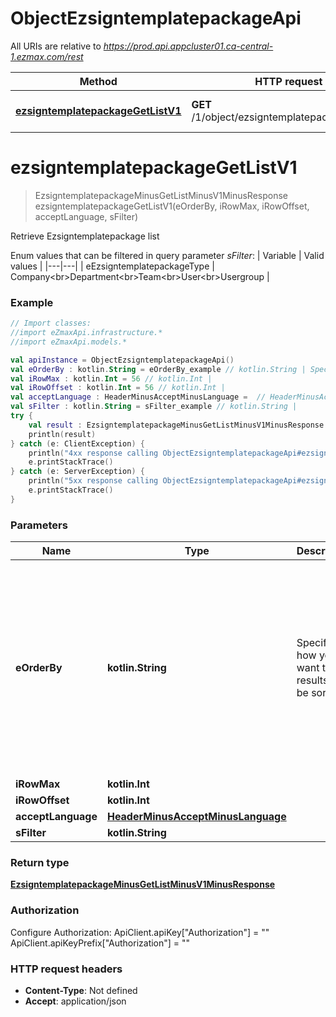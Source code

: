 # ObjectEzsigntemplatepackageApi

All URIs are relative to *https://prod.api.appcluster01.ca-central-1.ezmax.com/rest*

Method | HTTP request | Description
------------- | ------------- | -------------
[**ezsigntemplatepackageGetListV1**](ObjectEzsigntemplatepackageApi.md#ezsigntemplatepackageGetListV1) | **GET** /1/object/ezsigntemplatepackage/getList | Retrieve Ezsigntemplatepackage list


<a name="ezsigntemplatepackageGetListV1"></a>
# **ezsigntemplatepackageGetListV1**
> EzsigntemplatepackageMinusGetListMinusV1MinusResponse ezsigntemplatepackageGetListV1(eOrderBy, iRowMax, iRowOffset, acceptLanguage, sFilter)

Retrieve Ezsigntemplatepackage list

Enum values that can be filtered in query parameter *sFilter*:  | Variable | Valid values | |---|---| | eEzsigntemplatepackageType | Company&lt;br&gt;Department&lt;br&gt;Team&lt;br&gt;User&lt;br&gt;Usergroup |

### Example
```kotlin
// Import classes:
//import eZmaxApi.infrastructure.*
//import eZmaxApi.models.*

val apiInstance = ObjectEzsigntemplatepackageApi()
val eOrderBy : kotlin.String = eOrderBy_example // kotlin.String | Specify how you want the results to be sorted
val iRowMax : kotlin.Int = 56 // kotlin.Int | 
val iRowOffset : kotlin.Int = 56 // kotlin.Int | 
val acceptLanguage : HeaderMinusAcceptMinusLanguage =  // HeaderMinusAcceptMinusLanguage | 
val sFilter : kotlin.String = sFilter_example // kotlin.String | 
try {
    val result : EzsigntemplatepackageMinusGetListMinusV1MinusResponse = apiInstance.ezsigntemplatepackageGetListV1(eOrderBy, iRowMax, iRowOffset, acceptLanguage, sFilter)
    println(result)
} catch (e: ClientException) {
    println("4xx response calling ObjectEzsigntemplatepackageApi#ezsigntemplatepackageGetListV1")
    e.printStackTrace()
} catch (e: ServerException) {
    println("5xx response calling ObjectEzsigntemplatepackageApi#ezsigntemplatepackageGetListV1")
    e.printStackTrace()
}
```

### Parameters

Name | Type | Description  | Notes
------------- | ------------- | ------------- | -------------
 **eOrderBy** | **kotlin.String**| Specify how you want the results to be sorted | [optional] [enum: pkiEzsigntemplatepackageID_ASC, pkiEzsigntemplatepackageID_DESC, fkiDepartmentID_ASC, fkiDepartmentID_DESC, fkiTeamID_ASC, fkiTeamID_DESC, fkiEzsignfoldertypeID_ASC, fkiEzsignfoldertypeID_DESC, fkiLanguageID_ASC, fkiLanguageID_DESC, eEzsigntemplatepackageType_ASC, eEzsigntemplatepackageType_DESC, sEzsigntemplatepackageDescription_ASC, sEzsigntemplatepackageDescription_DESC, bEzsigntemplatepackageIsactive_ASC, bEzsigntemplatepackageIsactive_DESC, iEzsigntemplatepackagemembership_ASC, iEzsigntemplatepackagemembership_DESC]
 **iRowMax** | **kotlin.Int**|  | [optional]
 **iRowOffset** | **kotlin.Int**|  | [optional]
 **acceptLanguage** | [**HeaderMinusAcceptMinusLanguage**](.md)|  | [optional] [enum: *, en, fr]
 **sFilter** | **kotlin.String**|  | [optional]

### Return type

[**EzsigntemplatepackageMinusGetListMinusV1MinusResponse**](EzsigntemplatepackageMinusGetListMinusV1MinusResponse.md)

### Authorization


Configure Authorization:
    ApiClient.apiKey["Authorization"] = ""
    ApiClient.apiKeyPrefix["Authorization"] = ""

### HTTP request headers

 - **Content-Type**: Not defined
 - **Accept**: application/json

